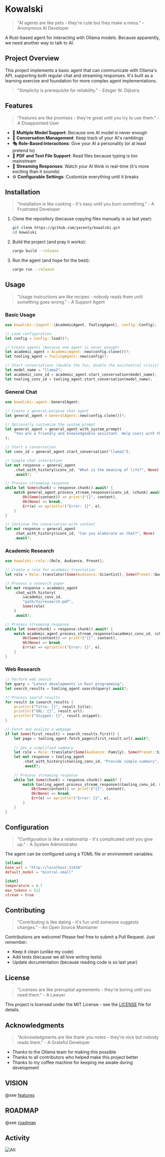 # Kowalski

> "AI agents are like pets - they're cute but they make a mess." - Anonymous AI Developer

A Rust-based agent for interacting with Ollama models. Because apparently, we need another way to talk to AI.

## Project Overview

This project implements a basic agent that can communicate with Ollama's API, supporting both regular chat and streaming responses. It's built as a learning exercise and foundation for more complex agent implementations.

> "Simplicity is prerequisite for reliability." - Edsger W. Dijkstra

## Features

> "Features are like promises - they're great until you try to use them." - A Disappointed User

- 🤖 **Multiple Model Support**: Because one AI model is never enough
- 💬 **Conversation Management**: Keep track of your AI's ramblings
- 🎭 **Role-Based Interactions**: Give your AI a personality (or at least pretend to)
- 📝 **PDF and Text File Support**: Read files because typing is too mainstream
- 🔄 **Streaming Responses**: Watch your AI think in real-time (it's more exciting than it sounds)
- ⚙️ **Configurable Settings**: Customize everything until it breaks

## Installation

> "Installation is like cooking - it's easy until you burn something." - A Frustrated Developer

1. Clone the repository (because copying files manually is so last year):
   ```bash
   git clone https://github.com/yarenty/kowalski.git
   cd kowalski
   ```

2. Build the project (and pray it works):
   ```bash
   cargo build --release
   ```

3. Run the agent (and hope for the best):
   ```bash
   cargo run --release
   ```

## Usage

> "Usage instructions are like recipes - nobody reads them until something goes wrong." - A Support Agent

### Basic Usage

```rust
use kowalski::{agent::{AcademicAgent, ToolingAgent}, config::Config};

// Load configuration
let config = Config::load()?;

// Create agents (because one agent is never enough)
let academic_agent = AcademicAgent::new(config.clone())?;
let tooling_agent = ToolingAgent::new(config)?;

// Start conversations (double the fun, double the existential crisis)
let model_name = "llama2";
let academic_conv_id = academic_agent.start_conversation(model_name);
let tooling_conv_id = tooling_agent.start_conversation(model_name);
```

### General Chat

```rust
use kowalski::agent::GeneralAgent;

// Create a general-purpose chat agent
let general_agent = GeneralAgent::new(config.clone())?;

// Optionally customize the system prompt
let general_agent = general_agent.with_system_prompt(
    "You are a friendly and knowledgeable assistant. Help users with their questions."
);

// Start a conversation
let conv_id = general_agent.start_conversation("llama2");

// Simple chat interaction
let mut response = general_agent
    .chat_with_history(&conv_id, "What is the meaning of life?", None)
    .await?;

// Process streaming response
while let Some(chunk) = response.chunk().await? {
    match general_agent.process_stream_response(&conv_id, &chunk).await {
        Ok(Some(content)) => print!("{}", content),
        Ok(None) => break,
        Err(e) => eprintln!("Error: {}", e),
    }
}

// Continue the conversation with context
let mut response = general_agent
    .chat_with_history(&conv_id, "Can you elaborate on that?", None)
    .await?;
```

### Academic Research

```rust
use kowalski::role::{Role, Audience, Preset};

// Create a role for academic translation
let role = Role::translator(Some(Audience::Scientist), Some(Preset::Questions));

// Process a research paper
let mut response = academic_agent
    .chat_with_history(
        &academic_conv_id,
        "path/to/research.pdf",
        Some(role)
    )
    .await?;

// Process streaming response
while let Some(chunk) = response.chunk().await? {
    match academic_agent.process_stream_response(&academic_conv_id, &chunk).await {
        Ok(Some(content)) => print!("{}", content),
        Ok(None) => break,
        Err(e) => eprintln!("Error: {}", e),
    }
}
```

### Web Research

```rust
// Perform web search
let query = "Latest developments in Rust programming";
let search_results = tooling_agent.search(query).await?;

// Process search results
for result in &search_results {
    println!("Title: {}", result.title);
    println!("URL: {}", result.url);
    println!("Snippet: {}", result.snippet);
}

// Fetch and analyze a webpage
if let Some(first_result) = search_results.first() {
    let page = tooling_agent.fetch_page(&first_result.url).await?;
    
    // Get a simplified summary
    let role = Role::translator(Some(Audience::Family), Some(Preset::Simplify));
    let mut response = tooling_agent
        .chat_with_history(&tooling_conv_id, "Provide simple summary", Some(role))
        .await?;
        
    // Process streaming response
    while let Some(chunk) = response.chunk().await? {
        match tooling_agent.process_stream_response(&tooling_conv_id, &chunk).await {
            Ok(Some(content)) => print!("{}", content),
            Ok(None) => break,
            Err(e) => eprintln!("Error: {}", e),
        }
    }
}
```

## Configuration

> "Configuration is like a relationship - it's complicated until you give up." - A System Administrator

The agent can be configured using a TOML file or environment variables:

```toml
[ollama]
base_url = "http://localhost:11434"
default_model = "mistral-small"

[chat]
temperature = 0.7
max_tokens = 512
stream = true
```

## Contributing

> "Contributing is like dating - it's fun until someone suggests changes." - An Open Source Maintainer

Contributions are welcome! Please feel free to submit a Pull Request. Just remember:
- Keep it clean (unlike my code)
- Add tests (because we all love writing tests)
- Update documentation (because reading code is so last year)

## License

> "Licenses are like prenuptial agreements - they're boring until you need them." - A Lawyer

This project is licensed under the MIT License - see the [LICENSE](LICENSE) file for details.

## Acknowledgments

> "Acknowledgments are like thank you notes - they're nice but nobody reads them." - A Grateful Developer

- Thanks to the Ollama team for making this possible
- Thanks to all contributors who helped make this project better
- Thanks to my coffee machine for keeping me awake during development 

## VISION

@see [features](FEATURES.md)

## ROADMAP

@see [roadmap](ROADMAP.md)


## Activity

![Alt](https://repobeats.axiom.co/api/embed/7ac42f1d632566d6dbc38b23cbdcd8c1881b3856.svg "Repobeats analytics image")
